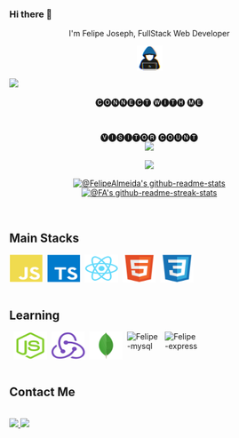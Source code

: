 ### Hi there 👋
<p align="center" width="148%">
I'm Felipe Joseph, 
FullStack Web Developer
</p>

<p align="center">
<picture><img src="https://github.com/0xAbdulKhalid/0xAbdulKhalid/raw/main/assets/mdImages/about_me.gif" width = 45px align="center"></picture><b></b>
</p>

<img src="https://user-images.githubusercontent.com/73097560/115834477-dbab4500-a447-11eb-908a-139a6edaec5c.gif">

<p align="center">
  🅒🅞🅝🅝🅔🅒🅣 🅦🅘🅣🅗 🅜🅔
   </p>
<p align="center">
<a href="https://discord.com/users/e1_t15_felipejoseph" target="_blank"><img alt="" src="https://img.shields.io/badge/discord-000?style=for-the-badge&logo=discord&logoColor=4e5d94" style="vertical-align:center" /></a>
<a href="https://linkedin.com/in/felipe-almeida-04" target="_blank"><img alt="" src="https://img.shields.io/badge/LinkedIn-000?logo=linkedin&logoColor=0A66C2&style=for-the-badge" style="vertical-align:center" /></a>
</p>





 
<p align="center"> 
 🅥🅘🅢🅘🅣🅞🅡 🅒🅞🅤🅝🅣<br>
  <img src="https://profile-counter.glitch.me/FelipeAlmeida010/count.svg"/>
  </p>
  
<p align="center">
<img src="https://github-readme-stats.vercel.app/api/top-langs/?username=FelipeAlmeida010&theme=gotham&layout=compact"width="47%"/> 
</p>

<p align="center">
<a href="https://github.com/FelipeAlmeida010?tab=repositories"><img src="https://github-readme-stats-one-bice.vercel.app/api?username=FelipeAlmeida010&theme=gotham&show_icons=true&count_private=true&hide_border=false&role=OWNER,ORGANIZATION_MEMBER,COLLABORATOR"  width="48%" alt="@FelipeAlmeida's github-readme-stats"/></a>
<a href="https://github.com/FelipeAlmeida010?tab=stars"><img src="https://github-readme-streak-stats.herokuapp.com?user=FelipeAlmeida010&theme=gotham&hide_border=false&date_format=M%20j%5B%2C%20Y%5D"  width="48%" alt="@FA's github-readme-streak-stats"/></a>
</p>

<br/>



























<!--
**FelipeAlmeida010/FelipeALmeida010** is a ✨ _special_ ✨ repository because its `README.md` (this file) appears on your GitHub profile.

Here are some ideas to get you started:


- 🔭 I’m currently working on: JavaScript
- 🌱 I’m currently learning: Development Web
- 👯 I’m looking to collaborate on ...
- 🤔 I’m looking for help with: First Job in Web Development
- 💬 Ask me about: Programming Services
- 📫 How to reach me: felipealmeida@gmail.com or https://www.linkedin.com/in/felipe-almeida-04/
- 😄 Pronouns: Him his



-->




## Main Stacks
<div style="display: flex; gap: 8px; align-items: center; flex-wrap:wrap;">
  <img alt="Felipe-Js" height="50" width="60" src="https://raw.githubusercontent.com/devicons/devicon/master/icons/javascript/javascript-plain.svg">
  <img alt="Felipe-ts" height="50" width="60" src="https://raw.githubusercontent.com/devicons/devicon/master/icons/typescript/typescript-original.svg">
  <img alt="Felipe-React" height="50" width="60" src="https://raw.githubusercontent.com/devicons/devicon/master/icons/react/react-original.svg">
  <img alt="Felipe-HTML" height="50" width="60" src="https://raw.githubusercontent.com/devicons/devicon/master/icons/html5/html5-original.svg">
  <img alt="Felipe-CSS" height="50" width="60" src="https://raw.githubusercontent.com/devicons/devicon/master/icons/css3/css3-original.svg">
</div>
<br>

## Learning

<div style="display: flex; gap: 8px; align-items: center; flex-wrap:wrap;"><br>
  <img alt="Antonio-node" height="50" width="60" src="https://raw.githubusercontent.com/devicons/devicon/master/icons/nodejs/nodejs-original.svg">
  <img alt="Felipe-redux" height="50" width="60" src="https://raw.githubusercontent.com/devicons/devicon/master/icons/redux/redux-original.svg">
  <img alt="Felipe-mongo" height="50" width="60" src="https://raw.githubusercontent.com/devicons/devicon/master/icons/mongodb/mongodb-original.svg">
  <img alt="Felipe-mysql" height="50" width="60" src="https://icongr.am/devicon/mysql-original.svg?size=128&color=currentColor">
  <img alt="Felipe-express" height="50" width="60" src="https://icongr.am/devicon/express-original.svg?size=128&color=83cd29">
</div>
<br>


## Contact Me
 <br>  
 <div> 
  <a href = "mailto:felipealmeida0404@gmail.com">
    <img src="https://img.shields.io/badge/-Gmail-%23333?style=for-the-badge&logo=gmail&logoColor=white" target="_blank">
  </a>
  <a href="https://www.linkedin.com/in/felipe-almeida-04/" target="_blank">
    <img src="https://img.shields.io/badge/-LinkedIn-%230077B5?style=for-the-badge&logo=linkedin&logoColor=white" target="_blank">
  </a> 
</div>
<br>
